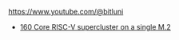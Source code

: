 https://www.youtube.com/@bitluni

- [160 Core RISC-V supercluster on a single M.2](https://youtu.be/HRfbQJ6FdF0)
